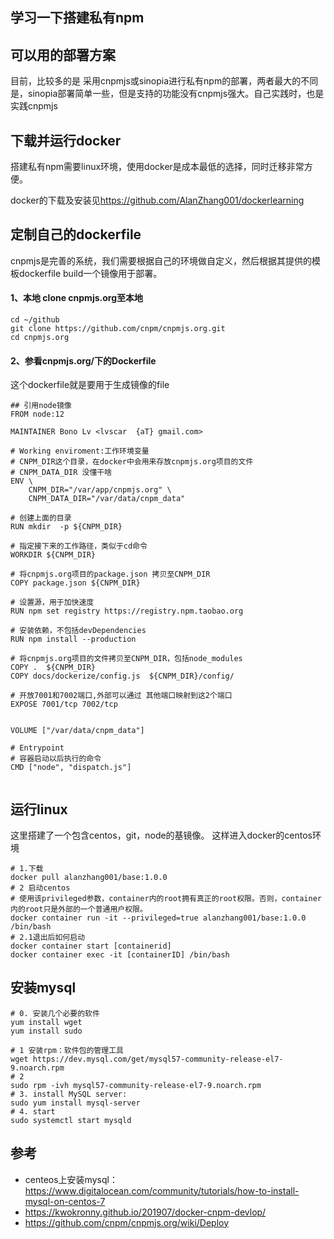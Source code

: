 ## 学习一下搭建私有npm

## 可以用的部署方案

目前，比较多的是 采用cnpmjs或sinopia进行私有npm的部署，两者最大的不同是，sinopia部署简单一些，但是支持的功能没有cnpmjs强大。自己实践时，也是实践cnpmjs

## 下载并运行docker
搭建私有npm需要linux环境，使用docker是成本最低的选择，同时迁移非常方便。

docker的下载及安装见<https://github.com/AlanZhang001/dockerlearning>

## 定制自己的dockerfile

cnpmjs是完善的系统，我们需要根据自己的环境做自定义，然后根据其提供的模板dockerfile build一个镜像用于部署。

#### 1、本地 clone cnpmjs.org至本地

```shell
cd ~/github
git clone https://github.com/cnpm/cnpmjs.org.git
cd cnpmjs.org
```

#### 2、参看cnpmjs.org/下的Dockerfile

这个dockerfile就是要用于生成镜像的file

```shell
## 引用node镜像
FROM node:12

MAINTAINER Bono Lv <lvscar  {aT} gmail.com>

# Working enviroment:工作环境变量
# CNPM_DIR这个目录，在docker中会用来存放cnpmjs.org项目的文件
# CNPM_DATA_DIR 没懂干啥
ENV \
    CNPM_DIR="/var/app/cnpmjs.org" \
    CNPM_DATA_DIR="/var/data/cnpm_data"

# 创建上面的目录
RUN mkdir  -p ${CNPM_DIR}

# 指定接下来的工作路径，类似于cd命令
WORKDIR ${CNPM_DIR}

# 将cnpmjs.org项目的package.json 拷贝至CNPM_DIR
COPY package.json ${CNPM_DIR}

# 设置源，用于加快速度
RUN npm set registry https://registry.npm.taobao.org

# 安装依赖，不包括devDependencies
RUN npm install --production

# 将cnpmjs.org项目的文件拷贝至CNPM_DIR，包括node_modules
COPY .  ${CNPM_DIR}
COPY docs/dockerize/config.js  ${CNPM_DIR}/config/

# 开放7001和7002端口,外部可以通过 其他端口映射到这2个端口
EXPOSE 7001/tcp 7002/tcp


VOLUME ["/var/data/cnpm_data"]

# Entrypoint
# 容器启动以后执行的命令
CMD ["node", "dispatch.js"]


```

## 运行linux

这里搭建了一个包含centos，git，node的基镜像。
这样进入docker的centos环境
```shell
# 1.下载
docker pull alanzhang001/base:1.0.0
# 2 启动centos
# 使用该privileged参数，container内的root拥有真正的root权限。否则，container内的root只是外部的一个普通用户权限。
docker container run -it --privileged=true alanzhang001/base:1.0.0  /bin/bash
# 2.1退出后如何启动
docker container start [containerid]
docker container exec -it [containerID] /bin/bash
```

## 安装mysql
```shell
# 0. 安装几个必要的软件
yum install wget
yum install sudo

# 1 安装rpm：软件包的管理工具
wget https://dev.mysql.com/get/mysql57-community-release-el7-9.noarch.rpm
# 2
sudo rpm -ivh mysql57-community-release-el7-9.noarch.rpm
# 3. install MySQL server:
sudo yum install mysql-server
# 4. start
sudo systemctl start mysqld
```

## 参考
- centeos上安装mysql：<https://www.digitalocean.com/community/tutorials/how-to-install-mysql-on-centos-7>
- https://kwokronny.github.io/201907/docker-cnpm-devlop/
- https://github.com/cnpm/cnpmjs.org/wiki/Deploy
